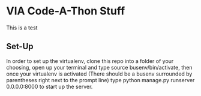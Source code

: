 # VIA Code-A-Thon Stuff

This is a test

## Set-Up

In order to set up the virtualenv, clone this repo into a folder of your choosing, open up your terminal
and type source busenv/bin/activate, then once your virtualenv is activated (There should be a busenv surrounded
by parentheses right next to the prompt line) type python manage.py runserver 0.0.0.0:8000 to start up the server.
